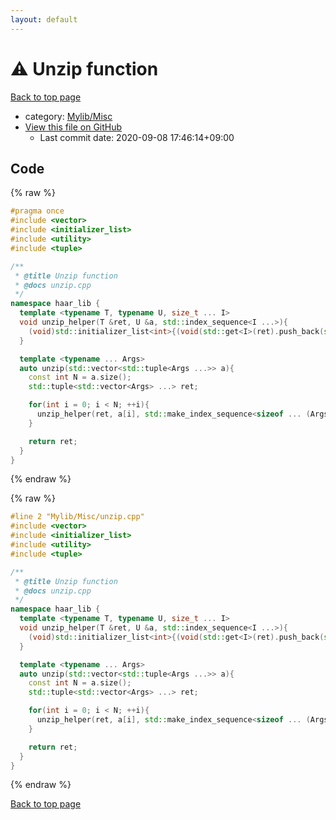 ```yaml
---
layout: default
---
```


<!-- mathjax config similar to math.stackexchange -->
<script type="text/javascript" async
  src="https://cdnjs.cloudflare.com/ajax/libs/mathjax/2.7.5/MathJax.js?config=TeX-MML-AM_CHTML">
</script>
<script type="text/x-mathjax-config">
  MathJax.Hub.Config({
    TeX: { equationNumbers: { autoNumber: "AMS" }},
    tex2jax: {
      inlineMath: [ ['$','$'] ],
      processEscapes: true
    },
    "HTML-CSS": { matchFontHeight: false },
    displayAlign: "left",
    displayIndent: "2em"
  });
</script>

<script type="text/javascript" src="https://cdnjs.cloudflare.com/ajax/libs/jquery/3.4.1/jquery.min.js"></script>
<script src="https://cdn.jsdelivr.net/npm/jquery-balloon-js@1.1.2/jquery.balloon.min.js" integrity="sha256-ZEYs9VrgAeNuPvs15E39OsyOJaIkXEEt10fzxJ20+2I=" crossorigin="anonymous"></script>
<script type="text/javascript" src="../../../assets/js/copy-button.js"></script>
<link rel="stylesheet" href="../../../assets/css/copy-button.css" />


# :warning: Unzip function

<a href="../../../index.html">Back to top page</a>

* category: <a href="../../../index.html#3aaad417c82174440088b5eea559262a">Mylib/Misc</a>
* <a href="{{ site.github.repository_url }}/blob/master/Mylib/Misc/unzip.cpp">View this file on GitHub</a>
    - Last commit date: 2020-09-08 17:46:14+09:00




## Code

<a id="unbundled"></a>
{% raw %}
```cpp
#pragma once
#include <vector>
#include <initializer_list>
#include <utility>
#include <tuple>

/**
 * @title Unzip function
 * @docs unzip.cpp
 */
namespace haar_lib {
  template <typename T, typename U, size_t ... I>
  void unzip_helper(T &ret, U &a, std::index_sequence<I ...>){
    (void)std::initializer_list<int>{(void(std::get<I>(ret).push_back(std::get<I>(a))), 0) ...};
  }

  template <typename ... Args>
  auto unzip(std::vector<std::tuple<Args ...>> a){
    const int N = a.size();
    std::tuple<std::vector<Args> ...> ret;

    for(int i = 0; i < N; ++i){
      unzip_helper(ret, a[i], std::make_index_sequence<sizeof ... (Args)>());
    }

    return ret;
  }
}

```
{% endraw %}

<a id="bundled"></a>
{% raw %}
```cpp
#line 2 "Mylib/Misc/unzip.cpp"
#include <vector>
#include <initializer_list>
#include <utility>
#include <tuple>

/**
 * @title Unzip function
 * @docs unzip.cpp
 */
namespace haar_lib {
  template <typename T, typename U, size_t ... I>
  void unzip_helper(T &ret, U &a, std::index_sequence<I ...>){
    (void)std::initializer_list<int>{(void(std::get<I>(ret).push_back(std::get<I>(a))), 0) ...};
  }

  template <typename ... Args>
  auto unzip(std::vector<std::tuple<Args ...>> a){
    const int N = a.size();
    std::tuple<std::vector<Args> ...> ret;

    for(int i = 0; i < N; ++i){
      unzip_helper(ret, a[i], std::make_index_sequence<sizeof ... (Args)>());
    }

    return ret;
  }
}

```
{% endraw %}

<a href="../../../index.html">Back to top page</a>


